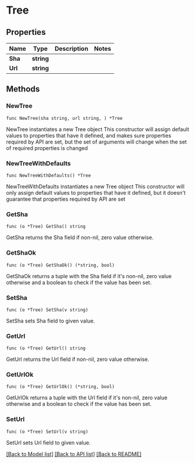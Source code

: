 # Tree

## Properties

Name | Type | Description | Notes
------------ | ------------- | ------------- | -------------
**Sha** | **string** |  | 
**Url** | **string** |  | 

## Methods

### NewTree

`func NewTree(sha string, url string, ) *Tree`

NewTree instantiates a new Tree object
This constructor will assign default values to properties that have it defined,
and makes sure properties required by API are set, but the set of arguments
will change when the set of required properties is changed

### NewTreeWithDefaults

`func NewTreeWithDefaults() *Tree`

NewTreeWithDefaults instantiates a new Tree object
This constructor will only assign default values to properties that have it defined,
but it doesn't guarantee that properties required by API are set

### GetSha

`func (o *Tree) GetSha() string`

GetSha returns the Sha field if non-nil, zero value otherwise.

### GetShaOk

`func (o *Tree) GetShaOk() (*string, bool)`

GetShaOk returns a tuple with the Sha field if it's non-nil, zero value otherwise
and a boolean to check if the value has been set.

### SetSha

`func (o *Tree) SetSha(v string)`

SetSha sets Sha field to given value.


### GetUrl

`func (o *Tree) GetUrl() string`

GetUrl returns the Url field if non-nil, zero value otherwise.

### GetUrlOk

`func (o *Tree) GetUrlOk() (*string, bool)`

GetUrlOk returns a tuple with the Url field if it's non-nil, zero value otherwise
and a boolean to check if the value has been set.

### SetUrl

`func (o *Tree) SetUrl(v string)`

SetUrl sets Url field to given value.



[[Back to Model list]](../README.md#documentation-for-models) [[Back to API list]](../README.md#documentation-for-api-endpoints) [[Back to README]](../README.md)


